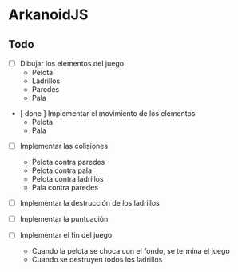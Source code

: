 # ArkanoidJS

## Todo

- [  ] Dibujar los elementos del juego
  - Pelota
  - Ladrillos
  - Paredes
  - Pala

- [ done ] Implementar el movimiento de los elementos
  - Pelota
  - Pala


- [ ] Implementar las colisiones
  - Pelota contra paredes
  - Pelota contra pala
  - Pelota contra ladrillos
  - Pala contra paredes


- [ ] Implementar la destrucción de los ladrillos
- [ ] Implementar la puntuación
- [ ] Implementar el fin del juego
  - Cuando la pelota se choca con el fondo, se termina el juego
  - Cuando se destruyen todos los ladrillos